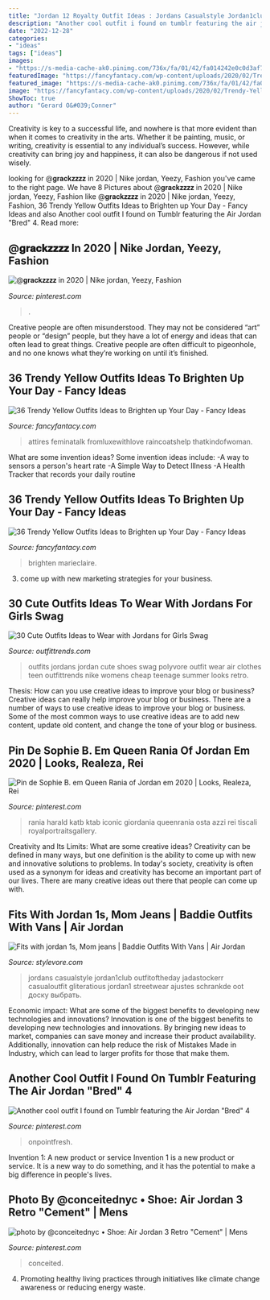 ```yaml
---
title: "Jordan 12 Royalty Outfit Ideas : Jordans Casualstyle Jordan1club Outfitoftheday Jadastockerr Casualoutfit Gliteratious Jordan1 Streetwear Ajustes Schrankde Oot доску выбрать"
description: "Another cool outfit i found on tumblr featuring the air jordan &quot;bred&quot; 4"
date: "2022-12-28"
categories:
- "ideas"
tags: ["ideas"]
images:
- "https://s-media-cache-ak0.pinimg.com/736x/fa/01/42/fa014242e0c0d3af7c0a652e323d4969.jpg"
featuredImage: "https://fancyfantacy.com/wp-content/uploads/2020/02/Trendy-Yellow-Outfits-Ideas-to-Brighten-up-Your-Day-21.jpg"
featured_image: "https://s-media-cache-ak0.pinimg.com/736x/fa/01/42/fa014242e0c0d3af7c0a652e323d4969.jpg"
image: "https://fancyfantacy.com/wp-content/uploads/2020/02/Trendy-Yellow-Outfits-Ideas-to-Brighten-up-Your-Day-22.jpg"
ShowToc: true
author: "Gerard O&#039;Conner"
---
```



Creativity is key to a successful life, and nowhere is that more evident than when it comes to creativity in the arts. Whether it be painting, music, or writing, creativity is essential to any individual’s success. However, while creativity can bring joy and happiness, it can also be dangerous if not used wisely.

	

		
looking for @𝐠𝐫𝐚𝐜𝐤𝐳𝐳𝐳𝐳 in 2020 | Nike jordan, Yeezy, Fashion you've came to the right page. We have 8 Pictures about @𝐠𝐫𝐚𝐜𝐤𝐳𝐳𝐳𝐳 in 2020 | Nike jordan, Yeezy, Fashion like @𝐠𝐫𝐚𝐜𝐤𝐳𝐳𝐳𝐳 in 2020 | Nike jordan, Yeezy, Fashion, 36 Trendy Yellow Outfits Ideas to Brighten up Your Day - Fancy Ideas and also Another cool outfit I found on Tumblr featuring the Air Jordan &quot;Bred&quot; 4. Read more:
		
    
## @𝐠𝐫𝐚𝐜𝐤𝐳𝐳𝐳𝐳 In 2020 | Nike Jordan, Yeezy, Fashion

<img loading=lazy src="https://i.pinimg.com/736x/c5/d4/b1/c5d4b17eb1536644c5212981b9dbe1db.jpg" onerror="this.onerror=null;this.src='https://tse4.mm.bing.net/th?id=OIP.bgpxOltJpdnogg6m1kN-RQHaJL&amp;pid=15.1';" alt="@𝐠𝐫𝐚𝐜𝐤𝐳𝐳𝐳𝐳 in 2020 | Nike jordan, Yeezy, Fashion">

_Source: pinterest.com_

>. 

	

Creative people are often misunderstood. They may not be considered “art” people or “design” people, but they have a lot of energy and ideas that can often lead to great things. Creative people are often difficult to pigeonhole, and no one knows what they’re working on until it’s finished.

    
## 36 Trendy Yellow Outfits Ideas To Brighten Up Your Day - Fancy Ideas

<img loading=lazy src="https://fancyfantacy.com/wp-content/uploads/2020/02/Trendy-Yellow-Outfits-Ideas-to-Brighten-up-Your-Day-22.jpg" onerror="this.onerror=null;this.src='https://tse1.mm.bing.net/th?id=OIP.s3qWdaDXqHzOS919S4DmCwHaLH&amp;pid=15.1';" alt="36 Trendy Yellow Outfits Ideas to Brighten up Your Day - Fancy Ideas">

_Source: fancyfantacy.com_

>attires feminatalk fromluxewithlove raincoatshelp thatkindofwoman. 

	

What are some invention ideas?
Some invention ideas include:
-A way to sensors a person's heart rate 
-A Simple Way to Detect Illness 
-A Health Tracker that records your daily routine

    
## 36 Trendy Yellow Outfits Ideas To Brighten Up Your Day - Fancy Ideas

<img loading=lazy src="https://fancyfantacy.com/wp-content/uploads/2020/02/Trendy-Yellow-Outfits-Ideas-to-Brighten-up-Your-Day-21.jpg" onerror="this.onerror=null;this.src='https://tse3.mm.bing.net/th?id=OIP.PewIYN4o0JmOOAHJXOEfHwHaLH&amp;pid=15.1';" alt="36 Trendy Yellow Outfits Ideas to Brighten up Your Day - Fancy Ideas">

_Source: fancyfantacy.com_

>brighten marieclaire. 

	

3. come up with new marketing strategies for your business.

    
## 30 Cute Outfits Ideas To Wear With Jordans For Girls Swag

<img loading=lazy src="https://www.outfittrends.com/wp-content/uploads/2015/03/polyvore-girls-jordan-outfits.jpg" onerror="this.onerror=null;this.src='https://tse1.mm.bing.net/th?id=OIP.UQCrEU1Mx33__THmz11lzgHaJx&amp;pid=15.1';" alt="30 Cute Outfits Ideas to Wear with Jordans for Girls Swag">

_Source: outfittrends.com_

>outfits jordans jordan cute shoes swag polyvore outfit wear air clothes teen outfittrends nike womens cheap teenage summer looks retro. 

	

Thesis: How can you use creative ideas to improve your blog or business?
Creative ideas can really help improve your blog or business. There are a number of ways to use creative ideas to improve your blog or business. Some of the most common ways to use creative ideas are to add new content, update old content, and change the tone of your blog or business.

    
## Pin De Sophie B. Em Queen Rania Of Jordan Em 2020 | Looks, Realeza, Rei

<img loading=lazy src="https://i.pinimg.com/736x/fe/2e/c8/fe2ec819502841664e3a9c7db7fda686.jpg" onerror="this.onerror=null;this.src='https://tse3.mm.bing.net/th?id=OIP.7-DJLmySqBINXSDL1NRx9AHaJB&amp;pid=15.1';" alt="Pin de Sophie B. em Queen Rania of Jordan em 2020 | Looks, Realeza, Rei">

_Source: pinterest.com_

>rania harald katb ktab iconic giordania queenrania osta azzi rei tiscali royalportraitsgallery. 

	

Creativity and Its Limits: What are some creative ideas?
Creativity can be defined in many ways, but one definition is the ability to come up with new and innovative solutions to problems. In today's society, creativity is often used as a synonym for ideas and creativity has become an important part of our lives. There are many creative ideas out there that people can come up with.

    
## Fits With Jordan 1s, Mom Jeans | Baddie Outfits With Vans | Air Jordan

<img loading=lazy src="https://www.stylevore.com/wp-content/uploads/2019/12/b8762c46dd7850726de1a85098110374.jpg" onerror="this.onerror=null;this.src='https://tse3.mm.bing.net/th?id=OIP.xjOXFvpPEM8V3xeLBGMIPwHaIW&amp;pid=15.1';" alt="Fits with jordan 1s, Mom jeans | Baddie Outfits With Vans | Air Jordan">

_Source: stylevore.com_

>jordans casualstyle jordan1club outfitoftheday jadastockerr casualoutfit gliteratious jordan1 streetwear ajustes schrankde oot доску выбрать. 

	

Economic impact: What are some of the biggest benefits to developing new technologies and innovations?
Innovation is one of the biggest benefits to developing new technologies and innovations. By bringing new ideas to market, companies can save money and increase their product availability. Additionally, innovation can help reduce the risk of Mistakes Made in Industry, which can lead to larger profits for those that make them.

    
## Another Cool Outfit I Found On Tumblr Featuring The Air Jordan &quot;Bred&quot; 4

<img loading=lazy src="https://s-media-cache-ak0.pinimg.com/736x/fa/01/42/fa014242e0c0d3af7c0a652e323d4969.jpg" onerror="this.onerror=null;this.src='https://tse2.mm.bing.net/th?id=OIP.A-4PBmvNJXvFfPXu0rAvBAHaLH&amp;pid=15.1';" alt="Another cool outfit I found on Tumblr featuring the Air Jordan &quot;Bred&quot; 4">

_Source: pinterest.com_

>onpointfresh. 

	

Invention 1: A new product or service
Invention 1 is a new product or service. It is a new way to do something, and it has the potential to make a big difference in people's lives.

    
## Photo By @conceitednyc • Shoe: Air Jordan 3 Retro &quot;Cement&quot; | Mens

<img loading=lazy src="https://i.pinimg.com/originals/4a/68/34/4a68345f748644eb3eb9a0d8e426f11c.jpg" onerror="this.onerror=null;this.src='https://tse1.mm.bing.net/th?id=OIP.i-xBIMezLyf7XwcMNaGe4AHaJQ&amp;pid=15.1';" alt="photo by @conceitednyc • Shoe: Air Jordan 3 Retro &quot;Cement&quot; | Mens">

_Source: pinterest.com_

>conceited. 

	

4. Promoting healthy living practices through initiatives like climate change awareness or reducing energy waste. 

